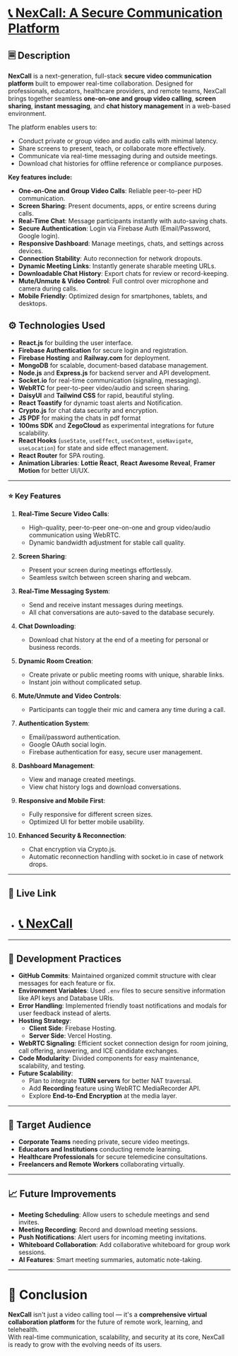 # [📞 NexCall: A Secure Communication Platform](https://assignment-11-1f30f.web.app/) 

## 🗏️ Description
**NexCall** is a next-generation, full-stack **secure video communication platform** built to empower real-time collaboration. Designed for professionals, educators, healthcare providers, and remote teams, NexCall brings together seamless **one-on-one and group video calling**, **screen sharing**, **instant messaging**, and **chat history management** in a web-based environment.

The platform enables users to:
- Conduct private or group video and audio calls with minimal latency.
- Share screens to present, teach, or collaborate more effectively.
- Communicate via real-time messaging during and outside meetings.
- Download chat histories for offline reference or compliance purposes.

**Key features include:**
- **One-on-One and Group Video Calls**: Reliable peer-to-peer HD communication.
- **Screen Sharing**: Present documents, apps, or entire screens during calls.
- **Real-Time Chat**: Message participants instantly with auto-saving chats.
- **Secure Authentication**: Login via Firebase Auth (Email/Password, Google login).
- **Responsive Dashboard**: Manage meetings, chats, and settings across devices.
- **Connection Stability**: Auto reconnection for network dropouts.
- **Dynamic Meeting Links**: Instantly generate sharable meeting URLs.
- **Downloadable Chat History**: Export chats for review or record-keeping.
- **Mute/Unmute & Video Control**: Full control over microphone and camera during calls.
- **Mobile Friendly**: Optimized design for smartphones, tablets, and desktops.

## ⚙️ Technologies Used
- **React.js** for building the user interface.
- **Firebase Authentication** for secure login and registration.
- **Firebase Hosting** and **Railway.com** for deployment.
- **MongoDB** for scalable, document-based database management.
- **Node.js** and **Express.js** for backend server and API development.
- **Socket.io** for real-time communication (signaling, messaging).
- **WebRTC** for peer-to-peer video/audio and screen sharing.
- **DaisyUI** and **Tailwind CSS** for rapid, beautiful styling.
- **React Toastify** for dynamic toast alerts and Notification.
- **Crypto.js** for chat data security and encryption.
- **JS PDF** for making the chats in pdf format
- **100ms SDK** and **ZegoCloud** as experimental integrations for future scalability.
- **React Hooks** (`useState`, `useEffect`, `useContext`, `useNavigate`, `useLocation`) for state and side effect management.
- **React Router** for SPA routing. 
- **Animation Libraries**: **Lottie React**, **React Awesome Reveal**, **Framer Motion** for better UI/UX.

---

### ⭐ Key Features

1. **Real-Time Secure Video Calls**:
   - High-quality, peer-to-peer one-on-one and group video/audio communication using WebRTC.
   - Dynamic bandwidth adjustment for stable call quality.

2. **Screen Sharing**:
   - Present your screen during meetings effortlessly.
   - Seamless switch between screen sharing and webcam.

3. **Real-Time Messaging System**:
   - Send and receive instant messages during meetings.
   - All chat conversations are auto-saved to the database securely.

4. **Chat Downloading**:
   - Download chat history at the end of a meeting for personal or business records.

5. **Dynamic Room Creation**:
   - Create private or public meeting rooms with unique, sharable links.
   - Instant join without complicated setup.

6. **Mute/Unmute and Video Controls**:
   - Participants can toggle their mic and camera any time during a call.

7. **Authentication System**:
   - Email/password authentication.
   - Google OAuth social login.
   - Firebase authentication for easy, secure user management.

8. **Dashboard Management**:
   - View and manage created meetings.
   - View chat history logs and download conversations.

9. **Responsive and Mobile First**:
   - Fully responsive for different screen sizes.
   - Optimized UI for better mobile usability.

10. **Enhanced Security & Reconnection**:
    - Chat encryption via Crypto.js.
    - Automatic reconnection handling with socket.io in case of network drops.

---

## 🚀 Live Link
- # [📞 NexCall](https://assignment-11-1f30f.web.app/) 

---

## 🔧 Development Practices
- **GitHub Commits**: Maintained organized commit structure with clear messages for each feature or fix.
- **Environment Variables**: Used `.env` files to secure sensitive information like API keys and Database URIs.
- **Error Handling**: Implemented friendly toast notifications and modals for user feedback instead of alerts.
- **Hosting Strategy**: 
  - **Client Side**: Firebase Hosting.
  - **Server Side**: Vercel Hosting.
- **WebRTC Signaling**: Efficient socket connection design for room joining, call offering, answering, and ICE candidate exchanges.
- **Code Modularity**: Divided components for easy maintenance, scalability, and testing.
- **Future Scalability**:
  - Plan to integrate **TURN servers** for better NAT traversal.
  - Add **Recording** feature using WebRTC MediaRecorder API.
  - Explore **End-to-End Encryption** at the media layer.

---

## 🌟 Target Audience
- **Corporate Teams** needing private, secure video meetings.
- **Educators and Institutions** conducting remote learning.
- **Healthcare Professionals** for secure telemedicine consultations.
- **Freelancers and Remote Workers** collaborating virtually.

---

## 📈 Future Improvements
- **Meeting Scheduling**: Allow users to schedule meetings and send invites.
- **Meeting Recording**: Record and download meeting sessions.
- **Push Notifications**: Alert users for incoming meeting invitations.
- **Whiteboard Collaboration**: Add collaborative whiteboard for group work sessions.
- **AI Features**: Smart meeting summaries, automatic note-taking.

---

# 🌟 Conclusion
**NexCall** isn't just a video calling tool — it's a **comprehensive virtual collaboration platform** for the future of remote work, learning, and telehealth.  
With real-time communication, scalability, and security at its core, NexCall is ready to grow with the evolving needs of its users.
